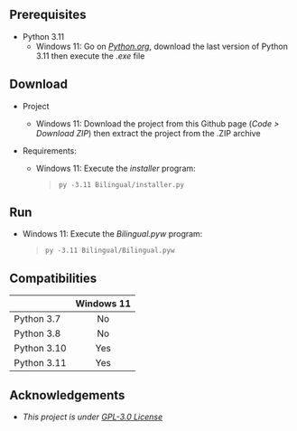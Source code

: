 ## Prerequisites
 * Python 3.11
      * Windows 11: Go on *[Python.org](https://www.python.org/downloads/)*, download the last version of Python 3.11 then execute the *.exe* file


## Download
* Project
  * Windows 11: Download the project from this Github page (*Code > Download ZIP*) then extract the project from the .ZIP archive

* Requirements:
  * Windows 11: Execute the *installer* program:
    > `py -3.11 Bilingual/installer.py`


## Run
   * Windows 11: Execute the *Bilingual.pyw* program:
     > `py -3.11 Bilingual/Bilingual.pyw`
     

 ## Compatibilities
 |             | Windows 11 |
 | ----------- |:----------:|
 | Python 3.7  |     No     |
 | Python 3.8  |     No     |
 | Python 3.10 |     Yes    |
 | Python 3.11 |     Yes    |
 

 ## Acknowledgements
 * *This project is under *[GPL-3.0 License](https://github.com/FlorentGuyon/Bilingual/blob/main/LICENSE)**